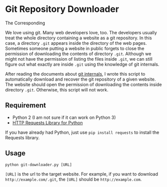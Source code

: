 # Git Repository Downloader

The Corresponding

We love using git. Many web developers love, too. The developers usually treat the whole directory containing a website as a git repository. In this case, a directory `.git` appears inside the directory of the web pages. Sometimes someone putting a website in public forgets to close the permission of downloading the contents of directory `.git`. Although we might not have the permission of listing the files inside `.git`, we can still figure out what exactly are inside `.git` using the knowledge of git internals.

After reading the documents about [git internals](https://git-scm.com/book/en/v1/Git-Internals), I wrote this script to automatically download and recover the git repository of a given website. The website should open the permission of downloading the contents inside directory `.git`. Otherwise, this script will not work.

## Requirement

- Python 2 (I am not sure if it can work on Python 3)
- [HTTP Requests Library for Python](https://github.com/kennethreitz/requests)

If you have already had Python, just use `pip install requests` to install the Requests library.

## Usage

```
python git-downloader.py [URL]
```

`[URL]` is the url to the target website. For example, if you want to download `http://example.com/.git`, the `[URL]` should be `http://example.com`.
